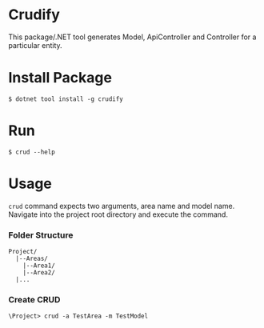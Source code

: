 # Crudify

This package/.NET tool generates Model, ApiController and Controller for a particular entity.

# Install Package

~~~
$ dotnet tool install -g crudify
~~~

# Run

~~~
$ crud --help
~~~

# Usage

`crud` command expects two arguments, area name and model name. Navigate into the project root directory and execute the command.

### Folder Structure

~~~
Project/
  |--Areas/
    |--Area1/
    |--Area2/
  |...
~~~

### Create CRUD

~~~
\Project> crud -a TestArea -m TestModel
~~~
